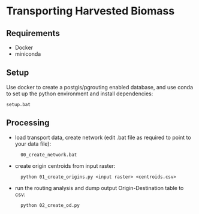 # Transporting Harvested Biomass

## Requirements

- Docker
- miniconda

## Setup

Use docker to create a postgis/pgrouting enabled database, and use conda to set up the python environment and install dependencies:

`setup.bat`

## Processing

- load transport data, create network (edit .bat file as required to point to your data file):

        00_create_network.bat

- create origin centroids from input raster:

        python 01_create_origins.py <input raster> <centroids.csv>

- run the routing analysis and dump output Origin-Destination table to csv:

        python 02_create_od.py